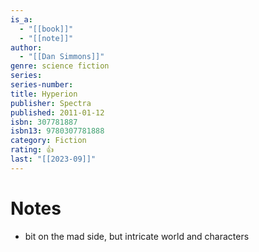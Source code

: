 ```yaml
---
is_a:
  - "[[book]]"
  - "[[note]]"
author:
  - "[[Dan Simmons]]"
genre: science fiction
series: 
series-number: 
title: Hyperion
publisher: Spectra
published: 2011-01-12
isbn: 307781887
isbn13: 9780307781888
category: Fiction
rating: 👍
last: "[[2023-09]]"
---
```

# Notes
- bit on the mad side, but intricate world and characters
